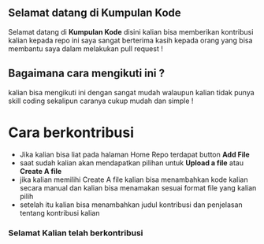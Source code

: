 ## Selamat datang di Kumpulan Kode 

Selamat datang di **Kumpulan Kode** disini kalian bisa memberikan kontribusi kalian kepada repo ini saya sangat berterima kasih kepada orang yang bisa membantu saya dalam melakukan pull request !

## Bagaimana cara mengikuti ini ?

kalian bisa mengikuti ini dengan sangat mudah walaupun kalian tidak punya skill coding sekalipun caranya cukup mudah dan simple !

# Cara berkontribusi

- Jika kalian bisa liat pada halaman Home Repo terdapat button **Add File**
- saat sudah kalian akan mendapatkan pilihan untuk **Upload a file** atau **Create A file**
- jika kalian memilihi Create A file kalian bisa menambahkan kode kalian secara manual dan kalian bisa menamakan sesuai format file yang kalian pilih
- setelah itu kalian bisa menambahkan judul kontribusi dan penjelasan tentang kontribusi kalian

### Selamat Kalian telah berkontribusi
